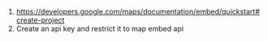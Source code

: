 1. https://developers.google.com/maps/documentation/embed/quickstart#create-project
2. Create an api key and restrict it to map embed api
